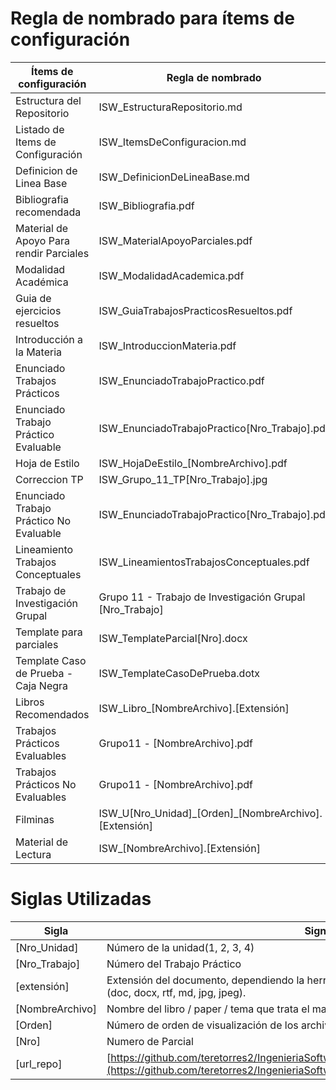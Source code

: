 # Regla de nombrado para ítems de configuración

| Ítems de configuración                    | Regla de nombrado                                       | Ubicación física                                                                                 |
| ----------------------------------------- | ------------------------------------------------------- | ------------------------------------------------------------------------------------------------ |
| Estructura del Repositorio                | ISW_EstructuraRepositorio.md                            | [url_repo]/Información General/Gestion de Repositorio                                            |
| Listado de Items de Configuración         | ISW_ItemsDeConfiguracion.md                             | [url_repo]/Información General/Gestion de Repositorio                                            |
| Definicion de Linea Base                  | ISW_DefinicionDeLineaBase.md                            | [url_repo]/Información General/Gestion de Repositorio                                            |
| Bibliografia recomendada                  | ISW_Bibliografia.pdf                                    | [url_repo]/Información General/Material%20de%20Catedra                                           |
| Material de Apoyo Para rendir Parciales   | ISW_MaterialApoyoParciales.pdf                          | [url_repo]/Información General/Material%20de%20Catedra                                           |
| Modalidad Académica                       | ISW_ModalidadAcademica.pdf                              | [url_repo]/Información General/Material%20de%20Catedra                                           |               
| Guia de ejercicios resueltos              | ISW_GuiaTrabajosPracticosResueltos.pdf                  | [url_repo]/Información General/Material%20de%20Catedra                                           |
| Introducción a la Materia                 | ISW_IntroduccionMateria.pdf                             | [url_repo]/Información General/Material%20de%20Catedra                                           |
| Enunciado Trabajos Prácticos              | ISW_EnunciadoTrabajoPractico.pdf                        | [url_repo]/Práctico                                                                              |
| Enunciado Trabajo Práctico Evaluable      | ISW_EnunciadoTrabajoPractico[Nro_Trabajo].pdf           | [url_repo]/Práctico/Trabajos%20Practicos%20Evaluables/Trabajo%20[Nro_Trabajo]                    |
| Hoja de Estilo                            | ISW_HojaDeEstilo_[NombreArchivo].pdf                                 | [url_repo]/Práctico/Trabajos%20Practicos%20No%20Evaluables/Trabajo%20[Nro_Trabajo]/Documentación |
| Correccion TP                             | ISW_Grupo_11_TP[Nro_Trabajo].jpg                         | [url_repo]/Práctico/Trabajos%20Practicos%20Evaluables/Trabajo%20[Nro_Trabajo]                    |
| Enunciado Trabajo Práctico No Evaluable   | ISW_EnunciadoTrabajoPractico[Nro_Trabajo].pdf           | [url_repo]/Práctico/Trabajos%20Practicos%20No%20Evaluables/Trabajo%20[Nro_Trabajo]               |
| Lineamiento Trabajos Conceptuales         | ISW_LineamientosTrabajosConceptuales.pdf                | [url_repo]/Práctico
| Trabajo de Investigación Grupal           | Grupo 11 - Trabajo de Investigación Grupal [Nro_Trabajo]| [url repo]/Práctico/Trabajos Conceptuales/Trabajo%20[Nro_Trabajo]
| Template para parciales                   | ISW_TemplateParcial[Nro].docx                           | [url_repo]/Información General/Material%20de%20Catedra                                           |
| Template Caso de Prueba - Caja Negra      | ISW_TemplateCasoDePrueba.dotx                           | [url_repo]/Información General/Material%20de%20Catedra                                           |
| Libros Recomendados                       | ISW_Libro\_[NombreArchivo].[Extensión]                  | [url_repo]/Informacion%20General/Material%20de%20Catedra/Bibliografía                            |
| Trabajos Prácticos Evaluables             | Grupo11 - [NombreArchivo].pdf                            | [url_repo]/Práctico/Trabajos%20Practicos%20Evaluables/Trabajo%20[Nro_Trabajo]                    |
| Trabajos Prácticos No Evaluables          | Grupo11 - [NombreArchivo].pdf                            | [url_repo]/Práctico/Trabajos%20Practicos%20No%20Evaluables/Trabajo%20[Nro_Trabajo]               |
| Filminas                                  | ISW_U[Nro_Unidad]\_[Orden]\_[NombreArchivo].[Extensión] | [url_repo]/Teórico/Unidad%20[Nro_Unidad]                                                         |
| Material de Lectura                       | ISW\_[NombreArchivo].[Extensión]                        | [url_repo]/Teórico/Unidad%20[Nro_Unidad]/Material%20de%20Lectura                                 |

# Siglas Utilizadas

| Sigla           | Significado                                                                                                                                    |
| --------------- | ---------------------------------------------------------------------------------------------------------------------------------------------- |
| [Nro_Unidad]    | Número de la unidad(1, 2, 3, 4)                                                                                                                |
| [Nro_Trabajo]   | Número del Trabajo Práctico                                                                                                                    |
| [extensión]     | Extensión del documento, dependiendo la herramienta que se haya utilizado para realizarlo. (doc, docx, rtf, md, jpg, jpeg).                    |
| [NombreArchivo] | Nombre del libro / paper / tema que trata el material compartido.                                                                              |
| [Orden]         | Número de orden de visualización de los archivos                                                                                               |
| [Nro]           | Numero de Parcial                                                                                                                              |
| [url_repo]      | [https://github.com/teretorres2/IngenieriaSoftware2024/tree/master/ISW_Grupo11_4K2_2024](https://github.com/teretorres2/IngenieriaSoftware2024/tree/master/ISW_Grupo11_4K2_2024) |
